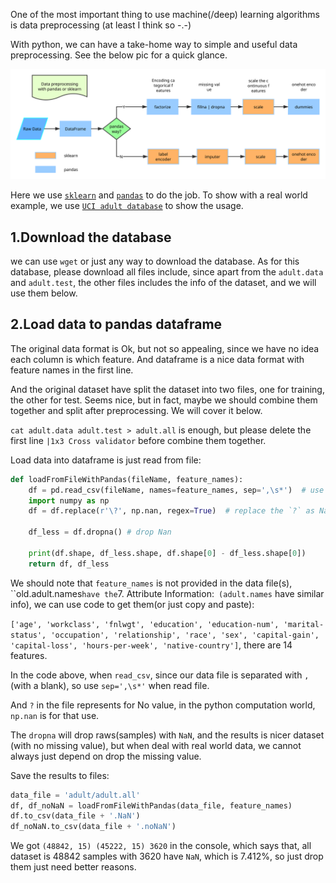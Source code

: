 One of the most important thing to use machine(/deep) learning algorithms is data preprocessing (at least I think so -.-)

With python, we can have a take-home way to simple and useful data preprocessing. See the below pic for a quick glance.

![data_preprocessing](data_preprocessing.svg)

Here we use [`sklearn`](http://scikit-learn.org/) and [`pandas`](http://pandas.pydata.org/pandas-docs/stable/) to do the job. To show with a real world example, we use [`UCI adult database`](http://archive.ics.uci.edu/ml/datasets/Adult) to show the usage.

## 1.Download the database

we can use `wget` or just any way to download the database. As for this database, please download all files include, since apart from the `adult.data` and `adult.test`, the other files includes the info of the dataset, and we will use them below.

## 2.Load data to pandas dataframe

The original data format is Ok, but not so appealing, since we have no idea each column is which feature. And dataframe is a nice data format with feature names in the first line.

And the original dataset have split the dataset into two files, one for training, the other for test. Seems nice, but in fact, maybe we should combine them together and split after preprocessing. We will cover it below.

`cat adult.data adult.test > adult.all` is enough, but please delete the first line `|1x3 Cross validator` before combine them together.

Load data into dataframe is just read from file:

``` python
def loadFromFileWithPandas(fileName, feature_names):
    df = pd.read_csv(fileName, names=feature_names, sep=',\s*')  # use a sep with blank so that we can make sure every item do not have blank before or after
    import numpy as np
    df = df.replace(r'\?', np.nan, regex=True)  # replace the `?` as NaN, to better deal missing values

    df_less = df.dropna() # drop Nan

    print(df.shape, df_less.shape, df.shape[0] - df_less.shape[0])
    return df, df_less
```

We should note that `feature_names` is not provided in the data file(s), ``old.adult.names` have the `7. Attribute Information:` (adult.names` have similar info), we can use code to get them(or just copy and paste):

`['age', 'workclass', 'fnlwgt', 'education', 'education-num', 'marital-status', 'occupation', 'relationship', 'race', 'sex', 'capital-gain', 'capital-loss', 'hours-per-week', 'native-country']`, there are 14 features.

In the code above, when `read_csv`, since our data file is separated with `, `(with a blank), so use `sep=',\s*'` when read file.

And `?` in the file represents for No value, in the python computation world, `np.nan` is for that use.

The `dropna` will drop raws(samples) with `NaN`, and the results is nicer dataset (with no missing value), but when deal with real world data, we cannot always just depend on drop the missing value.

Save the results to files:

``` python
data_file = 'adult/adult.all'
df, df_noNaN = loadFromFileWithPandas(data_file, feature_names)
df.to_csv(data_file + '.NaN')
df_noNaN.to_csv(data_file + '.noNaN')
```

We got `(48842, 15) (45222, 15) 3620` in the console, which says that, all dataset is 48842 samples with 3620 have `NaN`, which is 7.412%, so just drop them just need better reasons.